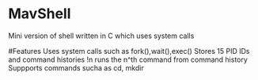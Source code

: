 # MavShell
Mini version of shell written in C which uses system calls

#Features
Uses system calls such as fork(),wait(),exec()
Stores 15 PID IDs and command histories
!n runs the n^th command from command history
Suppports commands sucha as cd, mkdir
